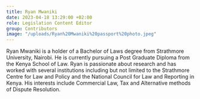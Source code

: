 ```yaml
---
title: Ryan Mwaniki
date: 2023-04-18 13:29:00 +02:00
role: Legislation Content Editor
group: Contributors
image: "/uploads/Ryan%20Mwaniki%20passport%20photo.jpeg"
---
```


Ryan Mwaniki is a holder of a Bachelor of Laws degree from Strathmore University, Nairobi. He is currently pursuing a Post Graduate Diploma from the Kenya School of Law. Ryan is passionate about research and has worked with several institutions including but not limited to the Strathmore Centre for Law and Policy and the National Council for Law and Reporting in Kenya. His interests include Commercial Law, Tax and Alternative methods of Dispute Resolution. 
